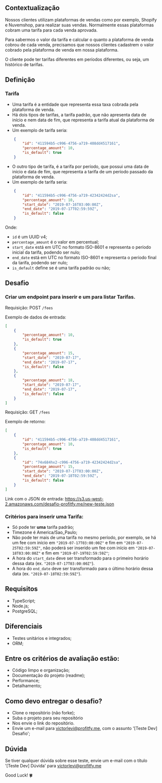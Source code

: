 Contextualização
----------------

Nossos clientes utilizam plataformas de vendas como por exemplo, Shopify e Nuvemshop, para realizar suas vendas. Normalmente essas plataformas cobram uma tarifa para cada venda aprovada.

  

Para sabermos o valor da tarifa e calcular o quanto a plataforma de venda cobrou de cada venda, precisamos que nossos clientes cadastrem o valor cobrado pela plataforma de venda em nossa plataforma.

  

O cliente pode ter tarifas diferentes em períodos diferentes, ou seja, um histórico de tarifas.

  

Definição
---------

### Tarifa

*   Uma tarifa é a entidade que representa essa taxa cobrada pela plataforma de venda.
*   Há dois tipos de tarifas, a tarifa padrão, que não apresenta data de início e nem data de fim, que representa a tarifa atual da plataforma de venda.
*   Um exemplo de tarifa seria:

```json
    {
        "id": "411594b5-c996-4756-a719-408dd4517161",
        "percentage_amount": 10,
        "is_default": true
    }
```

*   O outro tipo de tarifa, é a tarifa por período, que possui uma data de inicio e data de fim, que representa a tarifa de um período passado da plataforma de venda.
*   Um exemplo de tarifa seria:

```json
    {
        "id": "411594b5-c996-4756-a719-42342424d2sa",
        "percentage_amount": 10,
        "start_date": "2019-07-16T03:00:00Z",
        "end_date": "2019-07-17T02:59:59Z",
        "is_default": false
    }
```

Onde:

*   `id` é um UUID v4;
*   `percentage_amount` é o valor em percentual;
*   `start_date` está em UTC no formato ISO-8601 e representa o período inicial da tarifa, podendo ser nulo;
*   `end_date` está em UTC no formato ISO-8601 e representa o período final da tarifa, podendo ser nulo;
*   `is_default` define se é uma tarifa padrão ou não;

  

Desafio
-------

### Criar um endpoint para inserir e um para listar Tarifas.

Requisição: POST `/fees` 

  

Exemplo de dados de entrada:

```json
[
    {
        "percentage_amount": 10,
        "is_default": true
    },
    {
        "percentage_amount": 15,
        "start_date": "2019-07-17",
        "end_date": "2019-07-17",
        "is_default": false
    },
    {
        "percentage_amount": 18,
        "start_date": "2019-07-17",
        "end_date": "2019-07-17",
        "is_default": false
    }
]
```

Requisição: GET `/fees` 

  

Exemplo de retorno:

```json
[
    {
        "id": "411594b5-c996-4756-a719-408dd4517161",
        "percentage_amount": 10,
        "is_default": true
    },
    {
        "id": "74x684hx2-c996-4756-a719-42342424d2sa",
        "percentage_amount": 15,
        "start_date": "2019-07-17T03:00:00Z",
        "end_date": "2019-07-18T02:59:59Z",
        "is_default": false
    }
]
```


Link com o JSON de entrada: 
https://s3.us-west-2.amazonaws.com/desafio-profitfy.me/new-teste.json
  

### Critérios para inserir uma Tarifa:

*   Só pode ter **uma** tarifa padrão;
*   Timezone é America/Sao_Paulo;
*   Não pode ter mais de uma tarifa no mesmo período, por exemplo, se há um fee com início em `"2019-07-17T03:00:00Z"` e fim em  `"2019-07-25T02:59:59Z"`, não poderá ser inserido um fee com início em `"2019-07-18T03:00:00Z"` e fim em `"2019-07-19T02:59:59Z"`;
*   A hora do `start_date` deve ser transformado para o primeiro horário dessa data (ex. `"2019-07-17T03:00:00Z"`).
*   A hora do `end_date` deve ser transformado para o último horário dessa data (ex. `"2019-07-18T02:59:59Z"`).


Requisitos
----------

*   TypeScript;
*   Node.js;
*   PostgreSQL;

  

Diferenciais
------------

*   Testes unitários e integrados;
*   ORM;

  

Entre os critérios de avaliação estão:
--------------------------------------

*   Código limpo e organização;
*   Documentação do projeto (readme);
*   Performance;
*   Detalhamento;

  

Como devo entregar o desafio?
-----------------------------

*   Clone o repositório (não forke);
*   Suba o projeto para seu repositório
*   Nos envie o link do repositório.
*   Envie um e-mail para [victorlevi@profitfy.me](mailto:victorlevi@profitfy.me), com o assunto '\[Teste Dev\] Desafio';

  

Dúvida
------

Se tiver qualquer dúvida sobre esse teste, envie um e-mail com o título '\[Teste Dev\] Dúvida' para [victorlevi@profitfy.me](mailto:victorlevi@profitfy.me)

  

Good Luck! 🍀
